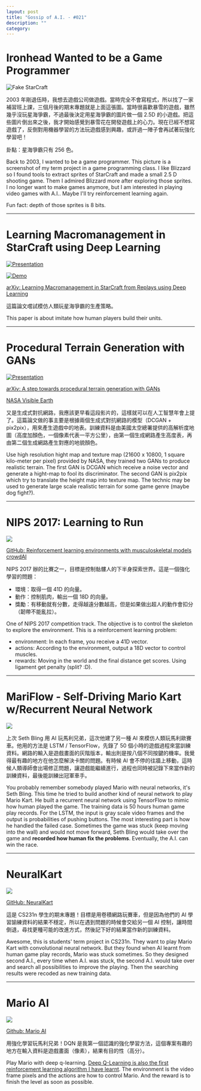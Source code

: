 ```yaml
---
layout: post
title: "Gossip of A.I. - #021"
description: ""
category:
---
```


# Ironhead Wanted to be a Game Programmer

![Fake StarCraft](/assets/images/post-20171120-gossip-of-ai-021-00.jpg)

2003 年剛退伍時，我想去遊戲公司做遊戲。當時完全不會寫程式，所以找了一家補習班上課，三個月後的期末專題就是上面這張圖。當時很喜歡暴雪的遊戲，雖然幾乎沒玩星海爭霸，不過最後決定用星海爭霸的圖片做一個 2.5D 的小遊戲。把這些圖片倒出來之後，我才開始感覺到暴雪花在開發遊戲上的心力。現在已經不想寫遊戲了，反倒對用機器學習的方法玩遊戲感到興趣，或許過一陣子會再試著玩強化學習吧！

卦點：星海爭霸只有 256 色。

Back to 2003, I wanted to be a game programmer. This picture is a screenshot of my term project in a game programming class. I like Blizzard so I found tools to extract sprites of StarCraft and made a small 2.5 D shooting game. Them I admired Blizzard more after exploring those sprites. I no longer want to make games anymore, but I am interested in playing video games with A.I.. Maybe I'll try reinforcement learning again.

Fun fact: depth of those sprites is 8 bits.

---

# Learning Macromanagement in StarCraft using Deep Learning

[![Presentation](/assets/images/post-20171120-gossip-of-ai-021-01.png)](https://youtu.be/gCa5OejosYA)

[![Demo](/assets/images/post-20171120-gossip-of-ai-021-02.png)](https://youtu.be/Ps_5P8Xx3_s)

[arXiv: Learning Macromanagement in StarCraft from Replays using Deep Learning](https://arxiv.org/abs/1707.03743)

這篇論文嚐試模仿人類玩星海爭霸的生產策略。

This paper is about imitate how human players build their units.

---

# Procedural Terrain Generation with GANs

[![Presentation](/assets/images/post-20171120-gossip-of-ai-021-03.png)](https://youtu.be/mkYQnErDIOE)

[arXiv: A step towards procedural terrain generation with GANs](https://arxiv.org/abs/1707.03383)

[NASA Visible Earth](https://visibleearth.nasa.gov/view.php?id=73934)

又是生成式對抗網路，我應該更早看這段影片的，這樣就可以在人工智慧年會上提了。這篇論文做的事主要是根據兩個生成式對抗網路的模型（DCGAN + pix2pix），用來產生遊戲中的地表。訓練資料是由美國太空總署提供的高解析度地圖（高度加顏色，一個像素代表一平方公里），由第一個生成網路產生高度表，再由第二個生成網路產生對應的地貌顏色。

Use high resolution hight map and texture map (21600 x 10800, 1 square kilo-meter per pixel) provided by NASA, they trained two GANs to produce realistic terrain. The first GAN is DCGAN which receive a noise vector and generate a hight-map to fool its discriminator. The second GAN is pix2pix which try to translate the height map into texture map. The technic may be used to generate large scale realistic terrain for some game genre (maybe dog fight?).

---

# NIPS 2017: Learning to Run

![](/assets/images/post-20171120-gossip-of-ai-021-04.gif)

[GitHub: Reinforcement learning environments with musculoskeletal models](https://github.com/stanfordnmbl/osim-rl)
[crowdAI](https://www.crowdai.org/challenges/nips-2017-learning-to-run)

NIPS 2017 辦的比賽之一，目標是控制骷髏人的下半身探索世界。這是一個強化學習的問題：

* 環境：取得一個 41D 的向量。
* 動作：控制肌肉，輸出一個 18D 的向量。
* 獎勵：有移動就有分數，走得越遠分數越高，但是如果做出超人的動作會扣分（韌帶不能亂拉）。

One of NIPS 2017 competition track. The objective is to control the skeleton to explore the environment. This is a reinforcement learning problem:

* environment: In each frame, you receive a 41D vector.
* actions: According to the environment, output a 18D vector to control muscles.
* rewards: Moving in the world and the final distance get scores. Using ligament get penalty (split? :D).

---

# MariFlow - Self-Driving Mario Kart w/Recurrent Neural Network

[![](/assets/images/post-20171120-gossip-of-ai-021-05.png)](https://youtu.be/Ipi40cb_RsI)

上次 Seth Bling 用 AI 玩馬利兄弟，這次他建了另一種 AI 來模仿人類玩馬利歐賽車。他用的方法是 LSTM / TensorFlow，先錄了 50 個小時的遊戲過程來當訓練資料。網路的輸入是遊戲畫面的灰階版本，輸出則是按八個不同按鍵的機率。我覺得最有趣的地方在他怎麼解決卡關的問題。有時候 AI 會不停的往牆上移動，這時候人類導師會出場修正問題，讓遊戲能繼續進行，過程也同時被記錄下來當作新的訓練資料，最後能訓練出冠軍車手。

You probably remember somebody played Mario with neural networks, it's Seth Bling. This time he tried to build another kind of neural network to play Mario Kart. He built a recurrent neural network using TensorFlow to mimic how human played the game. The training data is 50 hours human game play records. For the LSTM, the input is gray scale video frames and the output is probabilities of pushing buttons. The most interesting part is how he handled the failed case. Sometimes the game was stuck (keep moving into the wall) and would not move forward, Seth Bling would take over the game and **recorded how human fix the problems**. Eventually, the A.I. can win the race.

---

# NeuralKart

[![](/assets/images/post-20171120-gossip-of-ai-021-06.gif)](https://youtu.be/Eo07BAsyQ24)

[GitHub: NeuralKart](https://github.com/rameshvarun/NeuralKart)

這是 CS231n 學生的期末專題！目標是用卷積網路玩賽車，但是因為他們的 AI 學習諭練資料的結果不穩定，所以在遇到問題的時候會交給另一個 AI 控制，讓時間倒退，尋找更種可能的改進方式，然後記下好的結果當作新的訓練資料。

Awesome, this is students' term project in CS231n. They want to play Mario Kart with convolutional neural network. But they found when AI learnt from human game play records, Mario was stuck sometimes. So they designed second A.I., every time when A.I. was stuck, the second A.I. would take over and search all possibilities to improve the playing. Then the searching results were recoded as new training data.

---

# Mario AI

[![](/assets/images/post-20171120-gossip-of-ai-021-07.png)](https://youtu.be/L4KBBAwF_bE)

[Github: Mario AI](https://github.com/aleju/mario-ai)

用強化學習玩馬利兄弟！DQN 是我第一個認識的強化學習方法，這個專案有趣的地方在輸入資料是遊戲畫面（像素），結果有目的性（高分）。

Play Mario with deep q-learning. [Deep Q-Learning is also the first reinforcement learning algorithm I have learnt](http://blog.ironhead.ninja/2016/09/08/openai-cartpole.html). The environment is the video frame pixels and the actions are how to control Mario. And the reward is to finish the level as soon as possible.
